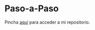 # Paso-a-Paso
Pincha [aquí](https://github.com/pelahumi/Paso-a-Paso) para acceder a mi repositorio.
